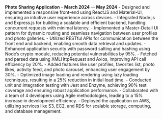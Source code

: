 **Photo Sharing Application**							                                   - **March 2024 — May 2024**
    - Designed and implemented a responsive front-end using ReactJS and Material-UI, ensuring an intuitive user experience across devices.
    - Integrated Node.js and Express.js for building a scalable and efficient backend, handling concurrent requests with minimal latency.
    - Implemented a Master-Detail UI pattern for dynamic routing and seamless navigation between user profiles and photo galleries.
    - Utilized RESTful APIs for communication between the front end and backend, enabling smooth data retrieval and updates.
    - Enhanced application security with password salting and hashing using Node’s crypto module, reducing potential vulnerabilities by 95%.
    - Fetched and parsed data using XMLHttpRequest and Axios, improving API call efficiency by 20%.
    - Added features like user profiles, favorites list, photo likes, activity feed, and photo carousel, enhancing user engagement by 30%.
    - Optimized image loading and rendering using lazy loading techniques, resulting in a 25% reduction in initial load time.
    - Conducted unit and integration testing with Jest and Enzyme, achieving 90% test coverage and ensuring robust application performance.
    - Collaborated with a team of 4 developers using Agile methodologies, leading to a 15% increase in development efficiency.
    - Deployed the application on AWS, utilizing services like S3, EC2, and RDS for scalable storage, computing, and database management.